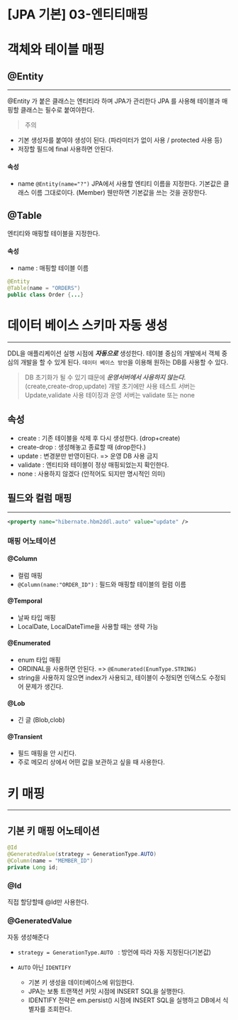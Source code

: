 # [JPA 기본] 03-엔티티매핑

# 객체와 테이블 매핑

## @Entity
---
@Entity 가 붙은 클래스는 엔티티라 하며 JPA가 관리한다
JPA 를 사용해 테이블과 매핑할 클래스는 필수로 붙여야한다.

> 주의 
- 기본 생성자를 붙여야 생성이 된다. (파라미터가 없이 사용 / protected 사용 등)
- 저장할 필드에 final 사용하면 안된다. 


#### 속성
- name
`@Entity(name="?")`
JPA에서 사용할 엔티티 이름을 지정한다.
기본값은 클래스 이름 그대로이다. (Member)
웬만하면 기본값을 쓰는 것을 권장한다. 

## @Table
엔티티와 매핑할 테이블을 지정한다. 

#### 속성 
- name : 매핑할 테이블 이름 

```java
@Entity
@Table(name = "ORDERS")
public class Order {...}
```


# 데이터 베이스 스키마 자동 생성 
---

DDL을 애플리케이션 실행 시점에 ***자동으로*** 생성한다.
테이블 중심의 개발에서 객체 중심의 개발을 할 수 있게 된다.
`데이터 베이스 방언`을 이용해 원하는 DB를 사용할 수 있다.


> DB 초기화가 될 수 있기 떄문에 ***운영서버에서 사용하지 않는다.***
(create,create-drop,update)
개발 초기에만 사용 
테스트 서버는 Update,validate 사용 
테이징과 운영 서버는 validate 또는 none

## 속성
- create : 기존 테이블을 삭제 후 다시 생성한다. (drop+create)
- create-drop : 생성해놓고 종료할 때 (drop한다.)
- update : 변경분만 반영이된다. => 운영 DB 사용 금지 
- validate : 엔티티와 테이블이 정상 매핑되었는지 확인한다. 
- none : 사용하지 않겠다 (안적어도 되지만 명시적인 의미)

## 필드와 컬럼 매핑
---

```xml
<property name="hibernate.hbm2ddl.auto" value="update" />
```

### 매핑 어노테이션 

#### @Column 
- 컬럼 매핑 
- `@Column(name:"ORDER_ID")` : 필드와 매핑할 테이블의 컬럼 이름
 

#### @Temporal 
- 날짜 타입 매핑
- LocalDate, LocalDateTime을 사용할 때는 생략 가능

####  @Enumerated 
- enum 타입 매핑 
- ORDINAL을 사용하면 안된다. => `@Enumerated(EnumType.STRING)`
- string을 사용하지 않으면 index가 사용되고, 테이블이 수정되면 인덱스도 수정되어 문제가 생긴다.

#### @Lob 
- 긴 글 (Blob,clob) 

#### @Transient  
- 필드 매핑을 안 시킨다. 
- 주로 메모리 상에서 어떤 값을 보관하고 싶을 때 사용한다.



# 키 매핑 
---

## 기본 키 매핑 어노테이션 

```java
@Id
@GeneratedValue(strategy = GenerationType.AUTO)
@Column(name = "MEMBER_ID")
private Long id;
```
### @Id
직접 할당할때 @Id만 사용한다.

### @GeneratedValue
자동 생성해준다
- `strategy = GenerationType.AUTO ` : 방언에 따라 자동 지정된다(기본값)

- `AUTO` 아닌 `IDENTIFY` 
  - 기본 키 생성을 데이터베이스에 위임한다.
  - JPA는 보통 트랜잭션 커밋 시점에 INSERT SQL을 실행한다. 
  - IDENTIFY 전략은 em.persist() 시점에 INSERT SQL을 실행하고 DB에서 식별자를 조회한다.


